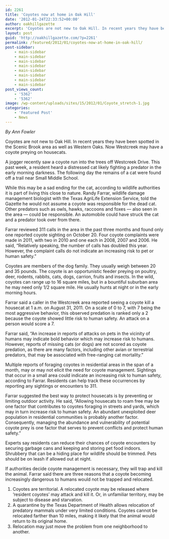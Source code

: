 ```yaml
---
id: 2261
title: 'Coyotes now at home in Oak Hill'
date: '2012-01-24T22:33:52+00:00'
author: oakhillgazette
excerpt: 'Coyotes are not new to Oak Hill. In recent years they have been spotted in the Scenic Brook area as well as Western Oaks. Now Westcreek may have a coyote preying on housecats. A jogger recently saw a coyote run into the trees off Westcreek Drive. This past week, a resident heard a distressed cat likely fighting a predator in the early morning darkness. The following day the remains of a cat were found off a trail near Small Middle School.'
layout: post
guid: 'http://oakhillgazette.com/?p=2261'
permalink: /featured/2012/01/coyotes-now-at-home-in-oak-hill/
post-sidebar:
    - main-sidebar
    - main-sidebar
    - main-sidebar
    - main-sidebar
    - main-sidebar
    - main-sidebar
    - main-sidebar
    - main-sidebar
post_views_count:
    - '5362'
    - '5362'
image: /wp-content/uploads/sites/15/2012/01/Coyote_stretch-1.jpg
categories:
    - 'Featured Post'
    - News
---
```


*By Ann Fowler*

Coyotes are not new to Oak Hill. In recent years they have been spotted in the Scenic Brook area as well as Western Oaks. Now Westcreek may have a coyote preying on housecats.

A jogger recently saw a coyote run into the trees off Westcreek Drive. This past week, a resident heard a distressed cat likely fighting a predator in the early morning darkness. The following day the remains of a cat were found off a trail near Small Middle School.

While this may be a sad ending for the cat, according to wildlife authorities it is part of living this close to nature. Randy Farrar, wildlife damage management biologist with the Texas AgriLife Extension Service, told the Gazette he would not assume a coyote was responsible for the dead cat. Other predators such as owls, hawks, raccoons and foxes — also seen in the area — could be responsible. An automobile could have struck the cat and a predator took over from there.

Farrar reviewed 311 calls in the area in the past three months and found only one reported coyote sighting on October 20. Four coyote complaints were made in 2011, with two in 2010 and one each in 2008, 2007 and 2006. He said, “Relatively speaking, the number of calls has doubled this year. However, the complaint calls do not indicate an increasing risk to pet or human safety.”

Coyotes are members of the dog family. They usually weigh between 20 and 35 pounds. The coyote is an opportunistic feeder preying on poultry, deer, rodents, rabbits, cats, dogs, carrion, fruits and insects. In the wild, coyotes can range up to 16 square miles, but in a bountiful suburban area he may need only 1/2 square mile. He usually hunts at night or in the early morning hours.

Farrar said a caller in the Westcreek area reported seeing a coyote kill a housecat at 1 a.m. on August 31, 2011. On a scale of 0 to 7, with 7 being the most aggressive behavior, this observed predation is ranked only a 2 because the coyote showed little risk to human safety. An attack on a person would score a 7.

Farrar said, “An increase in reports of attacks on pets in the vicinity of humans may indicate bold behavior which may increase risk to humans. However, reports of missing cats (or dogs) are not scored as coyote predation, as there are many factors, including other avian or terrestrial predators, that may be associated with free-ranging cat mortality.”

Multiple reports of foraging coyotes in residential areas in the span of a month, may or may not elicit the need for coyote management. Sightings that occur in a small area could indicate an increasing risk to human safety, according to Farrar. Residents can help track these occurrences by reporting any sightings or encounters to 311.

Farrar suggested the best way to protect housecats is by preventing or limiting outdoor activity. He said, “Allowing housecats to roam free may be one factor that contributes to coyotes foraging in streets and yards, which may in turn increase risk to human safety. An abundant unexploited deer population in residential communities is probably another factor. Consequently, managing the abundance and vulnerability of potential coyote prey is one factor that serves to prevent conflicts and protect human safety.”

Experts say residents can reduce their chances of coyote encounters by securing garbage cans and keeping and storing pet food indoors. Shrubbery that can be a hiding place for wildlife should be trimmed. Pets should be on leash if allowed out at night.

If authorities decide coyote management is necessary, they will trap and kill the animal. Farrar said there are three reasons that a coyote becoming increasingly dangerous to humans would not be trapped and relocated.

1. Coyotes are territorial. A relocated coyote may be released where ‘resident coyotes’ may attack and kill it. Or, in unfamiliar territory, may be subject to disease and starvation.
2. A quarantine by the Texas Department of Health allows relocation of predatory mammals under very limited conditions. Coyotes cannot be relocated farther than 10 miles, making it likely that the animal would return to its original home.
3. Relocation may just move the problem from one neighborhood to another.